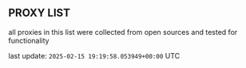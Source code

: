 ## PROXY LIST

all proxies in this list were collected from open sources and tested for functionality

last update: `2025-02-15 19:19:58.053949+00:00` UTC